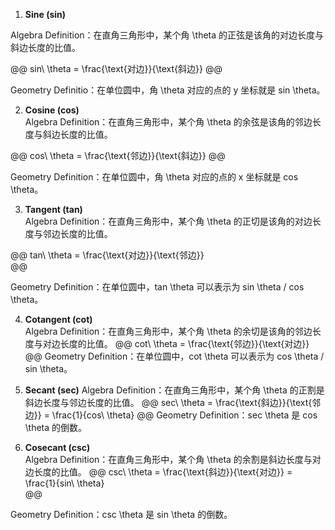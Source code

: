 1. **Sine (sin)**  

Algebra Definition：在直角三角形中，某个角 \theta 的正弦是该角的对边长度与斜边长度的比值。   

@@
sin\ \theta = \frac{\text{对边}}{\text{斜边}}
@@  

Geometry Definitio：在单位圆中，角 \theta 对应的点的 y 坐标就是 sin \theta。  

2. **Cosine (cos)**    
Algebra Definition：在直角三角形中，某个角 \theta 的余弦是该角的邻边长度与斜边长度的比值。  

@@
cos\ \theta = \frac{\text{邻边}}{\text{斜边}} 
@@

Geometry Definition：在单位圆中，角 \theta 对应的点的 x 坐标就是 cos \theta。

3. **Tangent (tan)**  
Algebra Definition：在直角三角形中，某个角 \theta 的正切是该角的对边长度与邻边长度的比值。 

@@
tan\ \theta =  \frac{\text{对边}}{\text{邻边}}  
@@

Geometry Definition：在单位圆中，tan \theta 可以表示为 sin \theta / cos \theta。

4. **Cotangent (cot)**  
Algebra Definition：在直角三角形中，某个角 \theta 的余切是该角的邻边长度与对边长度的比值。
@@
cot\ \theta = \frac{\text{邻边}}{\text{对边}}  
@@
Geometry Definition：在单位圆中，cot \theta 可以表示为 cos \theta / sin \theta。

5. **Secant (sec)** 
Algebra Definition：在直角三角形中，某个角 \theta 的正割是斜边长度与邻边长度的比值。
@@
sec\ \theta = \frac{\text{斜边}}{\text{邻边}}  = \frac{1}{cos\ \theta} 
@@
Geometry Definition：sec \theta 是 cos \theta 的倒数。

6. **Cosecant (csc)**  
Algebra Definition：在直角三角形中，某个角 \theta 的余割是斜边长度与对边长度的比值。
@@
csc\ \theta =  \frac{\text{斜边}}{\text{对边}}  =  \frac{1}{sin\ \theta}  
@@

Geometry Definition：csc \theta 是 sin \theta 的倒数。
